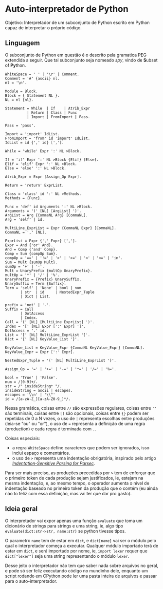# Auto-interpretador de Python

Objetivo: Interpretador de um subconjunto de
Python escrito em Python capaz de interpretar
o próprio código.

## Linguagem

O subconjunto de Python em questão é o descrito
pela gramatica PEG extendida a seguir. Que tal
subconjunto seja nomeado _spy_, vindo de **S**ubset of **Py**thon.

```ebnf
WhiteSpace = ' ' | '\r' | Comment.
Comment = '#' {ascii} nl.
nl = '\n'.

Module = Block.
Block = { Statement NL }.
NL = nl {nl}.

Statement = While  | If    | Atrib_Expr
          | Return | Class | Func
          | Import | FromImport | Pass.

Pass = 'pass'.

Import = 'import' IdList.
FromImport = 'from' id 'import' IdList.
IdList = id {',' id} [','].

While = 'while' Expr ':' NL >Block.

If = 'if' Expr ':' NL >Block {Elif} [Else].
Elif = 'elif' Expr ':' NL >Block.
Else = 'else' ':' NL >Block.

Atrib_Expr = Expr [Assign_Op Expr].

Return = 'return' ExprList.

Class = 'class' id ':' NL >Methods.
Methods = {Func}.

Func = 'def' id Arguments ':' NL >Block.
Arguments = '(' [NL] [ArgList] ')'.
ArgList = Arg {CommaNL Arg} [CommaNL].
Arg = 'self' | id.

MultiLine_ExprList = Expr {CommaNL Expr} [CommaNL].
CommaNL = ',' [NL].

ExprList = Expr {',' Expr} [','].
Expr = And {'or' And}.
And = Comp {'and' Comp}.
Comp = Sum {compOp Sum}.
compOp = '==' | '!=' | '>' | '>=' | '<' | '<=' | 'in'.
Sum = Mult {sumOp Mult}.
sumOp = '+' | '-'.
Mult = UnaryPrefix {multOp UnaryPrefix}.
multOp = '*' | '/' | '%'.
UnaryPrefix = {Prefix} UnarySuffix.
UnarySuffix = Term {Suffix}.
Term = 'self' | 'None' | bool | num
       | str  | id     | NestedExpr_Tuple
       | Dict | List.

prefix = 'not' | '-'.
Suffix = Call
       | DotAccess
       | Index.
Call = '(' [NL] [MultiLine_ExprList] ')'.
Index = '[' [NL] Expr [':' Expr] ']'.
DotAccess = '.' id.
List = '[' [NL] MultiLine_ExprList ']'.
Dict = '{' [NL] KeyValue_List '}'.

KeyValue_List = KeyValue_Expr {CommaNL KeyValue_Expr} [CommaNL].
KeyValue_Expr = Expr [':' Expr].

NestedExpr_Tuple = '(' [NL] MultiLine_ExprList ')'.

Assign_Op = '=' | '+=' | '-=' | '*=' | '/=' | '%='.

bool = 'True' | 'False'.
num = /[0-9]+/.
str = /" insideString* "/.
insideString = ascii | escapes.
escapes = '\\n' | '\\"'
id = /[a-zA-Z_][a-zA-Z0-9_]*/.
```

Nessa gramática, coisas entre `//` são expressões regulares,
coisas entre `''` são terminais, coisas entre `[]` são opcionais,
coisas entre `{}` podem ser repetidas de 0 a N vezes,
o uso de `|` representa escolhas entre produções (leia-se "ou" ou "or"),
o uso de `=` representa a definição de uma regra (production) e cada
regra é terminada com `.`.

Coisas especiais:
 - a regra `WhiteSpace` define caracteres que podem
ser ignorados, isso inclui espaço e comentários.
 - o uso de `>` representa uma indentação obrigatória,
inspirado pelo artigo [_Indentation-Sensitive Parsing for Parsec_](https://osa1.net/papers/indentation-sensitive-parsec.pdf).

Para ser mais preciso, as produções precedidas por `>` tem
de enforçar que o primeiro token de cada produção sejam justificados,
ie, estejam na mesma indentação, e, ao mesmo tempo, 
o operador aumenta o nivel de indentação baseado no primeiro
token da produção que o contém (eu ainda não to feliz com
essa definição, mas vai ter que dar pro gasto).

## Ideia geral

O interpretador vai expor apenas uma função `evaluate`
que toma um dicionário de strings para strings e uma string,
ie, algo tipo `evaluate(dict:str->str, name:str)` se python tivesse tipos.

O parametro `name` tem de estar em `dict`, e `dict[name]`
vai ser o módulo pelo qual o interpretador começa a executar.
Qualquer módulo importado terá de estar em `dict`,
e será importado por nome, ie, `import lexer` requer que
`dict["lexer"]` seja uma string representando o módulo `lexer`.

Desse jeito o interpretador não tem que saber nada sobre arquivos no geral,
e pode só ser feliz executando código no mundinho dele, enquanto um script
rodando em CPython pode ler uma pasta inteira de arquivos e passar para 
o auto-interpretador.
